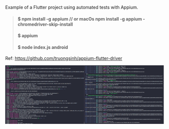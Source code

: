 Example of a Flutter project using automated tests with Appium.

>#### $ npm install -g appium // or macOs npm install -g appium -chromedriver-skip-install
>#### $ appium
>#### $ node index.js android

Ref:
https://github.com/truongsinh/appium-flutter-driver

<img src="Appium-Log.PNG" width="1000">
